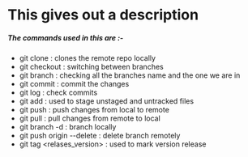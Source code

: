 # This gives out a description

##### The commands used in this are :-
+ git clone : clones the remote repo locally
+ git checkout : switching between branches
+ git branch : checking all the branches name and the one we are in
+ git commit : commit the changes
+ git log : check commits
+ git add : used to stage unstaged and untracked files
+ git push : push changes from local to remote
+ git pull : pull changes from remote to local
+ git branch -d <localBranchName> : branch locally
+ git push origin --delete <remoteBranchName> : delete branch remotely
+ git tag <relases_version> : used to mark version release